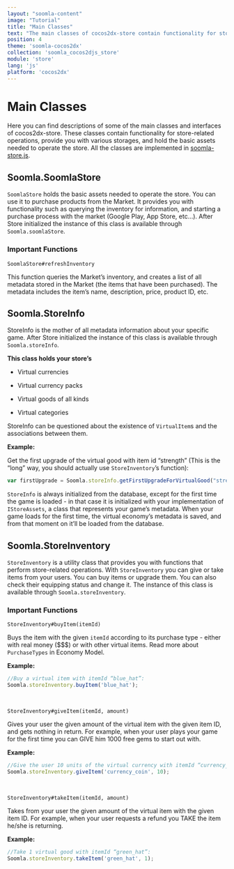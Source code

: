 ```yaml
---
layout: "soomla-content"
image: "Tutorial"
title: "Main Classes"
text: "The main classes of cocos2dx-store contain functionality for store-related operations such as purchasing, billing, inventory querying and storage."
position: 4
theme: 'soomla-cocos2dx'
collection: 'soomla_cocos2djs_store'
module: 'store'
lang: 'js'
platform: 'cocos2dx'
---
```


# Main Classes

Here you can find descriptions of some of the main classes and interfaces of cocos2dx-store. These classes contain functionality for store-related operations, provide you with various storages, and hold the basic assets needed to operate the store.
All the classes are implemented in [soomla-store.js](https://github.com/soomla/cocos2dx-store/blob/master/js/soomla-store.js).

## Soomla.SoomlaStore

`SoomlaStore` holds the basic assets needed to operate the store. You can use it to purchase products from the Market. It provides you with functionality such as querying the inventory for information, and starting a purchase process with the market (Google Play, App Store, etc…).
After Store initialized the instance of this class is available through `Soomla.soomlaStore`.

### Important Functions

`SoomlaStore#refreshInventory`

This function queries the Market’s inventory, and creates a list of all metadata stored in the Market (the items that have been purchased). The metadata includes the item’s name, description, price, product ID, etc.

## Soomla.StoreInfo

StoreInfo is the mother of all metadata information about your specific game.
After Store initialized the instance of this class is available through `Soomla.storeInfo`.

**This class holds your store’s**

- Virtual currencies

- Virtual currency packs

- Virtual goods of all kinds

- Virtual categories

StoreInfo can be questioned about the existence of `VirtualItem`s and the associations between them.

**Example:**

Get the first upgrade of the virtual good with item id “strength” (This is the “long” way, you should actually use `StoreInventory`’s function):

``` js
var firstUpgrade = Soomla.storeInfo.getFirstUpgradeForVirtualGood("strength");
```

`StoreInfo` is always initialized from the database, except for the first time the game is loaded - in that case it is initialized
with your implementation of `IStoreAssets`, a class that represents your game’s metadata. When your game loads for the first time,
the virtual economy’s metadata is saved, and from that moment on it’ll be loaded from the database.

## Soomla.StoreInventory

`StoreInventory` is a utility class that provides you with functions that perform store-related operations. With `StoreInventory` you can give or take items from your users. You can buy items or upgrade them. You can also check their equipping status and change it.
The instance of this class is available through `Soomla.storeInventory`.

### Important Functions

`StoreInventory#buyItem(itemId)`

Buys the item with the given `itemId` according to its purchase type - either with real money ($$$) or with other virtual items. Read more about `PurchaseTypes` in Economy Model.

**Example:**

``` js
//Buy a virtual item with itemId “blue_hat”:
Soomla.storeInventory.buyItem('blue_hat');
```
<br>

`StoreInventory#giveItem(itemId, amount)`

Gives your user the given amount of the virtual item with the given item ID, and gets nothing in return. For example, when your user plays your game for the first time you can GIVE him 1000 free gems to start out with.

**Example:**

``` js
//Give the user 10 units of the virtual currency with itemId “currency_coin”:
Soomla.storeInventory.giveItem('currency_coin', 10);
```
<br>

`StoreInventory#takeItem(itemId, amount)`

Takes from your user the given amount of the virtual item with the given item ID. For example, when your user requests a refund you TAKE the item he/she is returning.

**Example:**

``` js
//Take 1 virtual good with itemId “green_hat”:
Soomla.storeInventory.takeItem('green_hat', 1);
```
